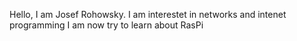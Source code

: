 Hello, I am Josef Rohowsky.
I am interestet in networks and intenet programming 
I am now try to learn about RasPi
<!---
josefrohowsky/josefrohowsky is a ✨ special ✨ repository because its `README.md` (this file) appears on your GitHub profile.
You can click the Preview link to take a look at your changes.
--->
